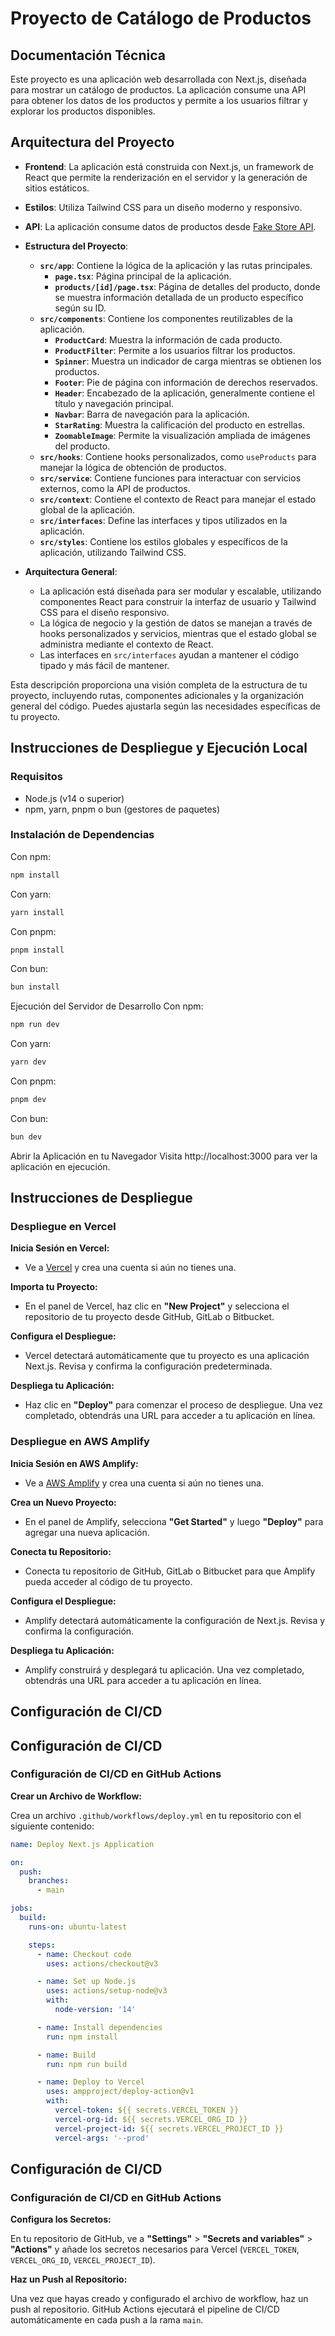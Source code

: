 # Proyecto de Catálogo de Productos

## Documentación Técnica

Este proyecto es una aplicación web desarrollada con Next.js, diseñada para mostrar un catálogo de productos. La aplicación consume una API para obtener los datos de los productos y permite a los usuarios filtrar y explorar los productos disponibles.

## Arquitectura del Proyecto

- **Frontend**: La aplicación está construida con Next.js, un framework de React que permite la renderización en el servidor y la generación de sitios estáticos.

- **Estilos**: Utiliza Tailwind CSS para un diseño moderno y responsivo.

- **API**: La aplicación consume datos de productos desde [Fake Store API](https://fakestoreapi.com/products).

- **Estructura del Proyecto**:
  - **`src/app`**: Contiene la lógica de la aplicación y las rutas principales.
    - **`page.tsx`**: Página principal de la aplicación.
    - **`products/[id]/page.tsx`**: Página de detalles del producto, donde se muestra información detallada de un producto específico según su ID.
  - **`src/components`**: Contiene los componentes reutilizables de la aplicación.
    - **`ProductCard`**: Muestra la información de cada producto.
    - **`ProductFilter`**: Permite a los usuarios filtrar los productos.
    - **`Spinner`**: Muestra un indicador de carga mientras se obtienen los productos.
    - **`Footer`**: Pie de página con información de derechos reservados.
    - **`Header`**: Encabezado de la aplicación, generalmente contiene el título y navegación principal.
    - **`Navbar`**: Barra de navegación para la aplicación.
    - **`StarRating`**: Muestra la calificación del producto en estrellas.
    - **`ZoomableImage`**: Permite la visualización ampliada de imágenes del producto.
  - **`src/hooks`**: Contiene hooks personalizados, como `useProducts` para manejar la lógica de obtención de productos.
  - **`src/service`**: Contiene funciones para interactuar con servicios externos, como la API de productos.
  - **`src/context`**: Contiene el contexto de React para manejar el estado global de la aplicación.
  - **`src/interfaces`**: Define las interfaces y tipos utilizados en la aplicación.
  - **`src/styles`**: Contiene los estilos globales y específicos de la aplicación, utilizando Tailwind CSS.

- **Arquitectura General**:
  - La aplicación está diseñada para ser modular y escalable, utilizando componentes React para construir la interfaz de usuario y Tailwind CSS para el diseño responsivo.
  - La lógica de negocio y la gestión de datos se manejan a través de hooks personalizados y servicios, mientras que el estado global se administra mediante el contexto de React.
  - Las interfaces en `src/interfaces` ayudan a mantener el código tipado y más fácil de mantener.

Esta descripción proporciona una visión completa de la estructura de tu proyecto, incluyendo rutas, componentes adicionales y la organización general del código. Puedes ajustarla según las necesidades específicas de tu proyecto.


## Instrucciones de Despliegue y Ejecución Local

### Requisitos

- Node.js (v14 o superior)
- npm, yarn, pnpm o bun (gestores de paquetes)

### Instalación de Dependencias

Con npm:

```bash
npm install
```
Con yarn:


```bash
yarn install
```
Con pnpm:

```bash
pnpm install
```
Con bun:

```bash
bun install
```
Ejecución del Servidor de Desarrollo
Con npm:

```bash
npm run dev
```
Con yarn:

```bash
yarn dev
```
Con pnpm:

```bash
pnpm dev
```
Con bun:

```bash
bun dev
```
Abrir la Aplicación en tu Navegador
Visita http://localhost:3000 para ver la aplicación en ejecución.

## Instrucciones de Despliegue

### Despliegue en Vercel

**Inicia Sesión en Vercel:**

- Ve a [Vercel](https://vercel.com) y crea una cuenta si aún no tienes una.

**Importa tu Proyecto:**

- En el panel de Vercel, haz clic en **"New Project"** y selecciona el repositorio de tu proyecto desde GitHub, GitLab o Bitbucket.

**Configura el Despliegue:**

- Vercel detectará automáticamente que tu proyecto es una aplicación Next.js. Revisa y confirma la configuración predeterminada.

**Despliega tu Aplicación:**

- Haz clic en **"Deploy"** para comenzar el proceso de despliegue. Una vez completado, obtendrás una URL para acceder a tu aplicación en línea.

### Despliegue en AWS Amplify

**Inicia Sesión en AWS Amplify:**

- Ve a [AWS Amplify](https://aws.amazon.com/amplify/) y crea una cuenta si aún no tienes una.

**Crea un Nuevo Proyecto:**

- En el panel de Amplify, selecciona **"Get Started"** y luego **"Deploy"** para agregar una nueva aplicación.

**Conecta tu Repositorio:**

- Conecta tu repositorio de GitHub, GitLab o Bitbucket para que Amplify pueda acceder al código de tu proyecto.

**Configura el Despliegue:**

- Amplify detectará automáticamente la configuración de Next.js. Revisa y confirma la configuración.

**Despliega tu Aplicación:**

- Amplify construirá y desplegará tu aplicación. Una vez completado, obtendrás una URL para acceder a tu aplicación en línea.


## Configuración de CI/CD
## Configuración de CI/CD

### Configuración de CI/CD en GitHub Actions

**Crear un Archivo de Workflow:**

Crea un archivo `.github/workflows/deploy.yml` en tu repositorio con el siguiente contenido:

```yaml
name: Deploy Next.js Application

on:
  push:
    branches:
      - main

jobs:
  build:
    runs-on: ubuntu-latest

    steps:
      - name: Checkout code
        uses: actions/checkout@v3

      - name: Set up Node.js
        uses: actions/setup-node@v3
        with:
          node-version: '14'

      - name: Install dependencies
        run: npm install

      - name: Build
        run: npm run build

      - name: Deploy to Vercel
        uses: ampproject/deploy-action@v1
        with:
          vercel-token: ${{ secrets.VERCEL_TOKEN }}
          vercel-org-id: ${{ secrets.VERCEL_ORG_ID }}
          vercel-project-id: ${{ secrets.VERCEL_PROJECT_ID }}
          vercel-args: '--prod'
```

## Configuración de CI/CD

### Configuración de CI/CD en GitHub Actions

**Configura los Secretos:**

En tu repositorio de GitHub, ve a **"Settings"** > **"Secrets and variables"** > **"Actions"** y añade los secretos necesarios para Vercel (`VERCEL_TOKEN`, `VERCEL_ORG_ID`, `VERCEL_PROJECT_ID`).

**Haz un Push al Repositorio:**

Una vez que hayas creado y configurado el archivo de workflow, haz un push al repositorio. GitHub Actions ejecutará el pipeline de CI/CD automáticamente en cada push a la rama `main`.

